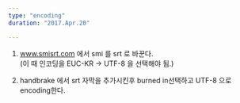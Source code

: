 ```yaml
---
type: "encoding"
duration: "2017.Apr.20"

---
```


1) www.smisrt.com 에서 smi 를 srt 로 바꾼다.   
(이 때 인코딩을 EUC-KR -> UTF-8 을 선택해야 됨.)  

2) handbrake 에서 srt 자막을 추가시킨후 burned in선택하고 UTF-8 으로 encoding한다. 

